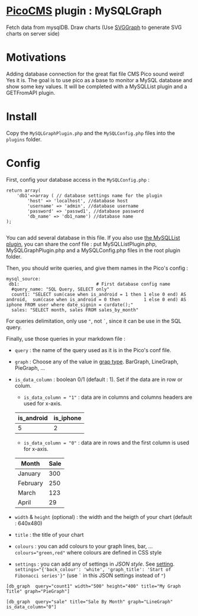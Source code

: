 # [PicoCMS](https://github.com/picocms/Pico) plugin : MySQLGraph

Fetch data from mysqlDB.
Draw charts 
(Use [SVGGraph](https://github.com/goat1000/SVGGraph) to generate SVG charts on server side)

# Motivations

Adding database connection for the great flat file CMS Pico sound weird! Yes it is.
The goal is to use pico as a base to monitor a MySQL database and show some key values.
It will be completed with a MySQLList plugin and a GETFromAPI plugin.

# Install

Copy the `MySQLGraphPlugin.php` and the `MySQLConfig.php` files into the `plugins` folder.

# Config

First, config your database access in the `MySQLConfig.php` :

```
return array(
    'db1'=>array ( // database settings name for the plugin 
        'host' => 'localhost', //database host
        'username' => 'admin', //database username
        'password' => 'passwd1', //database password
        'db_name' => 'db1_name') //database name
);


```
You can add several database in this file. If you also use [the MySQLList plugin](https://github.com/psic/PicoCMS-MySQLList), you can share the conf file : put MySQLListPlugin.php, MySQLGraphPlugin.php and a MySQLConfig.php files in the root plugin folder.

Then, you should write queries, and give them names in the Pico's config :

```
mysql_source:
 db1:                             # First database config name
  #query_name: "SQL Query, SELECT only"
  count1: "SELECT sum(case when is_android = 1 then 1 else 0 end) AS android,  sum(case when is_android = 0 then         1 else 0 end) AS iphone FROM user where date_signin = curdate();"
  sales: "SELECT month, sales FROM sales_by_month"

```
For queries delimitation, only use `"`, not `` ` ``,  since it can be use in the SQL query.

Finally, use those queries in your markdown file :

+ `query` : the name of the query used as it is in the Pico's conf file.
+ `graph` : Choose any of the value in [grap type](https://www.goat1000.com/svggraph.php#graph-types). BarGraph, LineGraph, PieGraph, ...
+ `is_data_column` : boolean 0/1 (default : 1). Set if the data are in row or colum.
    + `is_data_column = "1"` : data are in columns and columns headers are used for x-axis. 
    
    |is_android|is_iphone|
    |----------|---------|
    |    5     |    2    |

    
    + `is_data_column = "0"` : data are in rows and the first column is used for x-axis.
    
    |   Month     |   Sale  |
    |-------------|---------|
    |    January  |    300  |
    |    February |    250  |
    |    March    |    123  |
    |    April    |    29   |
    
+ `width` & `height` (optional) : the width and the heigth of your chart (default : 640x480) 
+ `title` : the title of your chart
+ `colours` : you can add colours to your graph lines, bar, ... `colours="green,red"` where colours are defined in CSS style
+ `settings` : you can add any of settings in *JSON style*. See [setting](https://www.goat1000.com/svggraph-settings.php#general-options). `settings="{'back_colour': 'white', 'graph_title': 'Start of Fibonacci series'}"` (use `` ` `` in this JSON settings instead of `"`)

```
[db_graph  query="count1" width="500" height="400" title="My Graph Title" graph="PieGraph"]
```

```
[db_graph  query="sale" title="Sale By Month" graph="LineGraph" is_data_column="0"]
```
